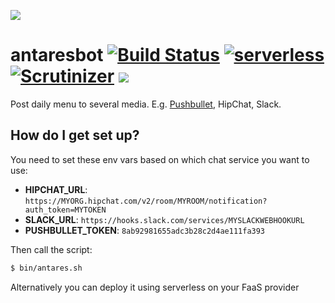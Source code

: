 ![](http://antaresristorante.it/images/antares.png)
# antaresbot [![Build Status](https://travis-ci.org/maxcanna/antaresbot.svg?branch=master)](https://travis-ci.org/maxcanna/antaresbot) [![serverless](http://public.serverless.com/badges/v3.svg)](http://www.serverless.com) [![Scrutinizer](https://img.shields.io/scrutinizer/g/maxcanna/antaresbot.svg)](https://scrutinizer-ci.com/g/maxcanna/antaresbot/) [![](https://img.shields.io/github/license/maxcanna/antaresbot.svg?maxAge=2592000)](https://github.com/maxcanna/antaresbot/blob/master/LICENSE)
Post daily menu to several media. E.g. [Pushbullet](https://www.pushbullet.com/channel?tag=antares), HipChat, Slack.

## How do I get set up?
You need to set these env vars based on which chat service you want to use:
* **HIPCHAT_URL**: `https://MYORG.hipchat.com/v2/room/MYROOM/notification?auth_token=MYTOKEN`
* **SLACK_URL**: `https://hooks.slack.com/services/MYSLACKWEBHOOKURL`
* **PUSHBULLET_TOKEN**: `8ab92981655adc3b28c2d4ae111fa393`

Then call the script:
```bash
$ bin/antares.sh
```

Alternatively you can deploy it using serverless on your FaaS provider
